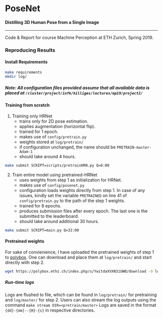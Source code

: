 # PoseNet

#### Distilling 3D Human Pose from a Single Image
----------------------------
Code & Report for course Machine Perception at ETH Zurich, Spring 2019.

### Reproducing Results

#### Install Requirements
```bash
make requirements
mkdir log/
```
##### Note: All configuration files provided assume that all available data is placed at `/cluster/project/infk/hilliges/lectures/mp19/project2/`

#### Training from scratch
1. Training only HRNet
 	- trains only for 2D pose estimation.
 	- applies augmentation (horizontal flip).
 	- trained for 1 epoch.
 	- makes use of `config/pretrain.py`
 	- weights stored at `log/pretrain/`
 	- if configuration unchanged, the name should be `PRETRAIN-master-Adam-1`
 	- should take around 4 hours.

```bash
make submit SCRIPT=scripts/pretrainHRN.py Q=6:00
```

2. Train entire model using pretrained-HRNet
	- uses weights from step 1 as initialization for HRNet.
	- makes use of `config/posenet.py`
	- configuration loads weights directly from step 1. In case of any issues, kindly set the variable `PRETRAINED` on line 41 of `config/pretrain.py` to the path of the step 1 weights.
	- trained for 8 epochs.
	- produces submission files after every epoch. The last one is the submitted to the leaderboard.
	- should take around additional 30 hours.

```bash
make submit SCRIPT=main.py Q=32:00
```

#### Pretrained weights
For sake of convienience, I have uploaded the pretrained weights of step 1 to [polybox](https://polybox.ethz.ch/index.php/s/YwitdaXVXN31UWB). One can download and place them at `log/pretrain/` and start directly with step 2.
```bash
wget https://polybox.ethz.ch/index.php/s/YwitdaXVXN31UWB/download -O log/pretrain/PRETRAIN-master-Adam-1
```

##### Run-time logs
Logs are flushed to file, which can be found in `log/pretrain/` for pretraining and `log/master/` for step 2.
Users can also stream the log outputs using the command `make stream DIR=<pretrain/master>`
Logs are saved in the format `{dd}-{mm}--{H}-{s}` in respective directories.
